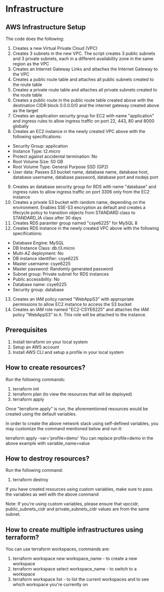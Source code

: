 # Infrastructure

## AWS Infrastructure Setup
The code does the following:
1. Creates a new Virtual Private Cloud (VPC)
2. Creates 3 subnets in the new VPC. The script creates 3 public subnets and 3 private subnets, each in a different availability zone in the same region as the VPC
3. Creates an Internet Gateway Links and attaches the Internet Gateway to the VPC
4. Creates a public route table and attaches all public subnets created to the route table
5. Creates a private route table and attaches all private subnets created to the route table
6. Creates a public route in the public route table created above with the destination CIDR block 0.0.0.0/0 and the internet gateway created above as the target
7. Creates an application security group for EC2 with name "application" and ingress rules to allow ingress traffic on port 22, 443, 80 and 8000 globally
8. Creates an EC2 instance in the newly created VPC above with the following specifications:
* Security Group: application
* Instance Type: t2.micro
* Protect against accidental termination: No
* Root Volume Size: 50 GB
* Root Volume Type: General Purpose SSD (GP2)
* User data: Passes S3 bucket name, database name, database host, database username, database password, database port and nodejs port
9. Creates an database security group for RDS with name "database" and ingress rules to allow ingress traffic on port 3306 only from the EC2 instance
10. Creates a private S3 bucket with random name, depending on the environment. Enables SSE-S3 encryption as default and creates a lifecycle policy to transition objects from STANDARD class to STANDARD_IA class after 30 days
11. Creates RDS paramter group named "csye6225" for MySQL 8
12. Creates RDS instance in the newly created VPC above with the following specifications:
* Database Engine: MySQL
* DB Instance Class: db.t3.micro
* Multi-AZ deployment: No
* DB instance identifier: csye6225
* Master username: csye6225
* Master password: Randomly generated password
* Subnet group: Private subnet for RDS instances
* Public accessibility: No
* Database name: csye6225
* Security group: database
13. Creates an IAM policy named "WebAppS3" with appropriate permissions to allow EC2 instance to access the S3 bucket
14. Creates an IAM role named "EC2-CSYE6225" and attaches the IAM policy "WebAppS3" to it. This role will be attached to the instance.

## Prerequisites
1. Install terraform on your local system
2. Setup an AWS account
3. Install AWS CLI and setup a profile in your local system

## How to create resources?
Run the following commands:
1. terraform init
2. terraform plan (to view the resources that will be deployed)
3. terraform apply

Once "terraform apply" is run, the aforementioned resources would be created using the default variables.

In order to create the above network stack using self-defined variables, you may customize the command mentioned below and run it:

terraform apply -var='profile=demo' 
You can replace profile=demo in the above example with variable_name=value

## How to destroy resources?
Run the following command:
1. terraform destroy

If you have created resources using custom variables, make sure to pass the variables as well with the above command

Note: If you're using custom variables, please ensure that vpccidr, public_subnets_cidr and private_subnets_cidr values are from the same subnet.

## How to create multiple infrastructures using terraform?
You can use terraform workspaces, commands are:
1. terraform workspace new workspace_name - to create a new workspace
2. terraform workspace select workspace_name - to switch to a workspace
3. terraform workspace list - to list the current workspaces and to see which workspace you're currently on